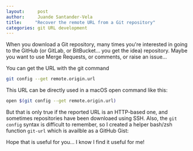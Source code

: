 ```yaml
---
layout:     post
author:     Juande Santander-Vela
title:     "Recover the remote URL from a Git repository"
categories: git URL development
---
```


When you download a Git repository, many times you're interested in going to the GitHub (or GitLab, or BitBucket… you get the idea) repository. Maybe you want to use Merge Requests, or comments, or raise an issue…

You can get the URL with the git command

```bash
git config --get remote.origin.url
```

This URL can be directly used in a macOS open command like this:

```bash
open $(git config --get remote.origin.url)
```

But that is only true if the reported URL is an HTTP-based one, and sometimes repositories have been downloaed using SSH. Also, the `git config` syntax is difficult to remember, so I created a helper bash/zsh function `git-url` which is availble as a GitHub Gist:

<script src="https://gist.github.com/juandesant/df06131666d80c34c6b9a7a9a7c1ea61.js"></script>

Hope that is useful for you… I know I find it useful for me!